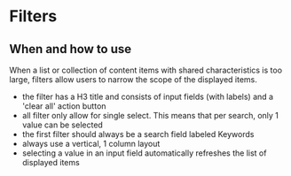 # Filters

## When and how to use

When a list or collection of content items with shared characteristics is too large, filters allow users to narrow the scope of the displayed items.

- the filter has a H3 title and consists of input fields (with labels) and a 'clear all' action button
- all filter only allow for single select. This means that per search, only 1 value can be selected
- the first filter should always be a search field labeled Keywords
- always use a vertical, 1 column layout
- selecting a value in an input field automatically refreshes the list of displayed items
